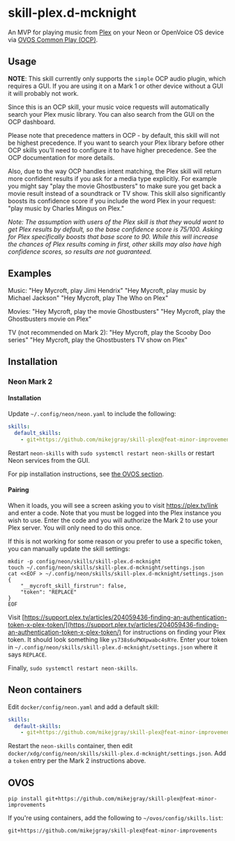 # skill-plex.d-mcknight

An MVP for playing music from [Plex](https://plex.tv) on your Neon or OpenVoice OS device via [OVOS Common Play (OCP)](https://github.com/OpenVoiceOS/ovos-ocp-audio-plugin).

## Usage

**NOTE**: This skill currently only supports the `simple` OCP audio plugin, which requires a GUI. If you are using it on a Mark 1 or other device without a GUI it will probably not work.

Since this is an OCP skill, your music voice requests will automatically search your Plex music library. You can also search from the GUI on the OCP dashboard.

Please note that precedence matters in OCP - by default, this skill will not be highest precedence. If you want to search your Plex library before other OCP skills you'll need to configure it to have higher precedence. See the OCP documentation for more details.

Also, due to the way OCP handles intent matching, the Plex skill will return more confident results if you ask for a media type explicitly. For example you might say "play the movie Ghostbusters" to make sure you get back a movie result instead of a soundtrack or TV show. This skill also significantly boosts its confidence score if you include the word Plex in your request: "play music by Charles Mingus on Plex."

_Note: The assumption with users of the Plex skill is that they would want to get Plex results by default, so the base confidence score is 75/100. Asking for Plex specifically boosts that base score to 90. While this will increase the chances of Plex results coming in first, other skills may also have high confidence scores, so results are not guaranteed._

## Examples

Music:
"Hey Mycroft, play Jimi Hendrix"
"Hey Mycroft, play music by Michael Jackson"
"Hey Mycroft, play The Who on Plex"

Movies:
"Hey Mycroft, play the movie Ghostbusters"
"Hey Mycroft, play the Ghostbusters movie on Plex"

TV (not recommended on Mark 2):
"Hey Mycroft, play the Scooby Doo series"
"Hey Mycroft, play the Ghostbusters TV show on Plex"

## Installation

### Neon Mark 2

#### Installation

Update `~/.config/neon/neon.yaml` to include the following:

```yaml
skills:
  default_skills:
    - git+https://github.com/mikejgray/skill-plex@feat-minor-improvements
```

Restart `neon-skills` with `sudo systemctl restart neon-skills` or restart Neon services from the GUI.

For pip installation instructions, see [the OVOS section](#OVOS).

#### Pairing

When it loads, you will see a screen asking you to visit https://plex.tv/link and enter a code. Note that you must be logged into the Plex instance you wish to use. Enter the code and you will authorize the Mark 2 to use your Plex server. You will only need to do this once.

If this is not working for some reason or you prefer to use a specific token, you can manually update the skill settings:

```shell
mkdir -p config/neon/skills/skill-plex.d-mcknight
touch ~/.config/neon/skills/skill-plex.d-mcknight/settings.json
cat <<EOF > ~/.config/neon/skills/skill-plex.d-mcknight/settings.json
{
    "__mycroft_skill_firstrun": false,
    "token": "REPLACE"
}
EOF
```

Visit [https://support.plex.tv/articles/204059436-finding-an-authentication-token-x-plex-token/](https://support.plex.tv/articles/204059436-finding-an-authentication-token-x-plex-token/) for instructions on finding your Plex token.
It should look something like `ys738s6uPWXpwabc4sRYe`.
Enter your token in `~/.config/neon/skills/skill-plex.d-mcknight/settings.json` where it says `REPLACE`.

Finally, `sudo systemctl restart neon-skills`.

## Neon containers

Edit `docker/config/neon.yaml` and add a default skill:

```yaml
skills:
  default-skills:
    - git+https://github.com/mikejgray/skill-plex@feat-minor-improvements
```

Restart the `neon-skills` container, then edit `docker/xdg/config/neon/skills/skill-plex.d-mcknight/settings.json`. Add a `token` entry per the Mark 2 instructions above.

## OVOS

`pip install git+https://github.com/mikejgray/skill-plex@feat-minor-improvements`

If you're using containers, add the following to `~/ovos/config/skills.list`:

```config
git+https://github.com/mikejgray/skill-plex@feat-minor-improvements
```
